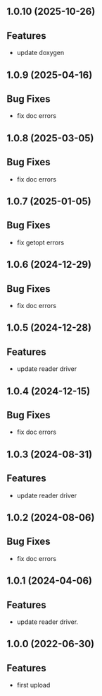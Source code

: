 ## 1.0.10 (2025-10-26)

## Features

- update doxygen

## 1.0.9 (2025-04-16)

## Bug Fixes

- fix doc errors

## 1.0.8 (2025-03-05)

## Bug Fixes

- fix doc errors

## 1.0.7 (2025-01-05)

## Bug Fixes

- fix getopt errors

## 1.0.6 (2024-12-29)

## Bug Fixes

- fix doc errors

## 1.0.5 (2024-12-28)

## Features

- update reader driver

## 1.0.4 (2024-12-15)

## Bug Fixes

- fix doc errors

## 1.0.3 (2024-08-31)

## Features

- update reader driver

## 1.0.2 (2024-08-06)

## Bug Fixes

- fix doc errors

## 1.0.1 (2024-04-06)

## Features

- update reader driver.

## 1.0.0 (2022-06-30)

## Features

- first upload
